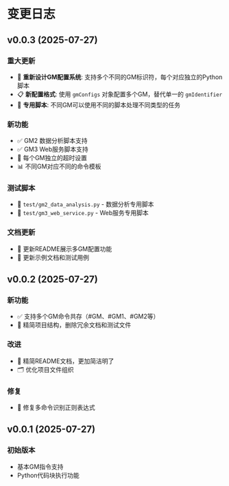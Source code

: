 # 变更日志

## v0.0.3 (2025-07-27)

### 重大更新
- 🔄 **重新设计GM配置系统**: 支持多个不同的GM标识符，每个对应独立的Python脚本
- 📋 **新配置格式**: 使用 `gmConfigs` 对象配置多个GM，替代单一的 `gmIdentifier`
- 🎯 **专用脚本**: 不同GM可以使用不同的脚本处理不同类型的任务

### 新功能
- ✅ GM2 数据分析脚本支持
- ✅ GM3 Web服务脚本支持
- 🔧 每个GM独立的超时设置
- 📊 不同GM对应不同的命令模板

### 测试脚本
- 📂 `test/gm2_data_analysis.py` - 数据分析专用脚本
- 📂 `test/gm3_web_service.py` - Web服务专用脚本

### 文档更新
- 📝 更新README展示多GM配置功能
- 📖 更新示例文档和测试用例

## v0.0.2 (2025-07-27)

### 新功能
- ✅ 支持多个GM命令共存（#GM、#GM1、#GM2等）
- 🎯 精简项目结构，删除冗余文档和测试文件

### 改进
- 📝 精简README文档，更加简洁明了
- 🗂️ 优化项目文件组织

### 修复
- 🐛 修复多命令识别正则表达式

## v0.0.1 (2025-07-27)

### 初始版本
- 基本GM指令支持
- Python代码块执行功能
